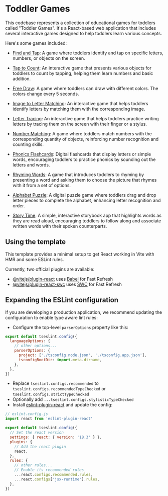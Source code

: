 # Toddler Games

This codebase represents a collection of educational games for toddlers called "Toddler Games". It's a React-based web application that includes several interactive games designed to help toddlers learn various concepts. 

Here's some games included:

- [Find and Tap](./src/FindAndTap/README.md): A game where toddlers identify and tap on specific letters, numbers, or objects on the screen.

- [Tap to Count](./src/CountingGame/README.md): An interactive game that presents various objects for toddlers to count by tapping, helping them learn numbers and basic addition.

- [Free Draw](./src/FreeDraw/README.md): A game where toddlers can draw with different colors. The colors change every 5 seconds.

- [Image to Letter Matching](./src/ImageToLetterMatching/README.md): An interactive game that helps toddlers identify letters by matching them with the corresponding image.

- [Letter Tracing](./src/LetterTracing/README.md): An interactive game that helps toddlers practice writing letters by tracing them on the screen with their finger or a stylus.

- [Number Matching](./src/NumberMatching/README.md): A game where toddlers match numbers with the corresponding quantity of objects, reinforcing number recognition and counting skills.

- [Phonics Flashcards](./src/PhonicsFlashcards/README.md): Digital flashcards that display letters or simple words, encouraging toddlers to practice phonics by sounding out the letters and words.

- [Rhyming Words](./src/RhymingWords/README.md): A game that introduces toddlers to rhyming by presenting a word and asking them to choose the picture that rhymes with it from a set of options.

- [Alphabet Puzzle](./src/AlphabetPuzzle/README.md): A digital puzzle game where toddlers drag and drop letter pieces to complete the alphabet, enhancing letter recognition and order.

- [Story Time](./src/StoryTime/README.md): A simple, interactive storybook app that highlights words as they are read aloud, encouraging toddlers to follow along and associate written words with their spoken counterparts.


## Using the template

This template provides a minimal setup to get React working in Vite with HMR and some ESLint rules.

Currently, two official plugins are available:

- [@vitejs/plugin-react](https://github.com/vitejs/vite-plugin-react/blob/main/packages/plugin-react/README.md) uses [Babel](https://babeljs.io/) for Fast Refresh
- [@vitejs/plugin-react-swc](https://github.com/vitejs/vite-plugin-react-swc) uses [SWC](https://swc.rs/) for Fast Refresh

## Expanding the ESLint configuration

If you are developing a production application, we recommend updating the configuration to enable type aware lint rules:

- Configure the top-level `parserOptions` property like this:

```js
export default tseslint.config({
  languageOptions: {
    // other options...
    parserOptions: {
      project: ['./tsconfig.node.json', './tsconfig.app.json'],
      tsconfigRootDir: import.meta.dirname,
    },
  },
})
```

- Replace `tseslint.configs.recommended` to `tseslint.configs.recommendedTypeChecked` or `tseslint.configs.strictTypeChecked`
- Optionally add `...tseslint.configs.stylisticTypeChecked`
- Install [eslint-plugin-react](https://github.com/jsx-eslint/eslint-plugin-react) and update the config:

```js
// eslint.config.js
import react from 'eslint-plugin-react'

export default tseslint.config({
  // Set the react version
  settings: { react: { version: '18.3' } },
  plugins: {
    // Add the react plugin
    react,
  },
  rules: {
    // other rules...
    // Enable its recommended rules
    ...react.configs.recommended.rules,
    ...react.configs['jsx-runtime'].rules,
  },
})
```

